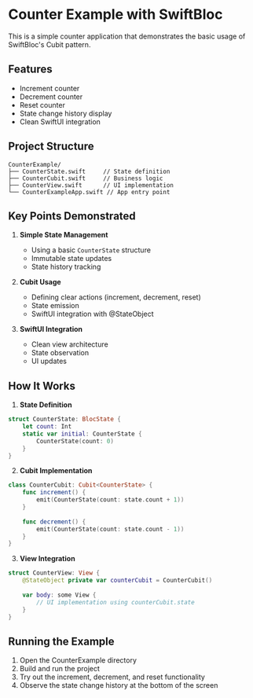 # Counter Example with SwiftBloc

This is a simple counter application that demonstrates the basic usage of SwiftBloc's Cubit pattern.

## Features

- Increment counter
- Decrement counter
- Reset counter
- State change history display
- Clean SwiftUI integration

## Project Structure

```
CounterExample/
├── CounterState.swift     // State definition
├── CounterCubit.swift     // Business logic
├── CounterView.swift      // UI implementation
└── CounterExampleApp.swift // App entry point
```

## Key Points Demonstrated

1. **Simple State Management**
   - Using a basic `CounterState` structure
   - Immutable state updates
   - State history tracking

2. **Cubit Usage**
   - Defining clear actions (increment, decrement, reset)
   - State emission
   - SwiftUI integration with @StateObject

3. **SwiftUI Integration**
   - Clean view architecture
   - State observation
   - UI updates

## How It Works

1. **State Definition**
```swift
struct CounterState: BlocState {
    let count: Int
    static var initial: CounterState {
        CounterState(count: 0)
    }
}
```

2. **Cubit Implementation**
```swift
class CounterCubit: Cubit<CounterState> {
    func increment() {
        emit(CounterState(count: state.count + 1))
    }
    
    func decrement() {
        emit(CounterState(count: state.count - 1))
    }
}
```

3. **View Integration**
```swift
struct CounterView: View {
    @StateObject private var counterCubit = CounterCubit()
    
    var body: some View {
        // UI implementation using counterCubit.state
    }
}
```

## Running the Example

1. Open the CounterExample directory
2. Build and run the project
3. Try out the increment, decrement, and reset functionality
4. Observe the state change history at the bottom of the screen
